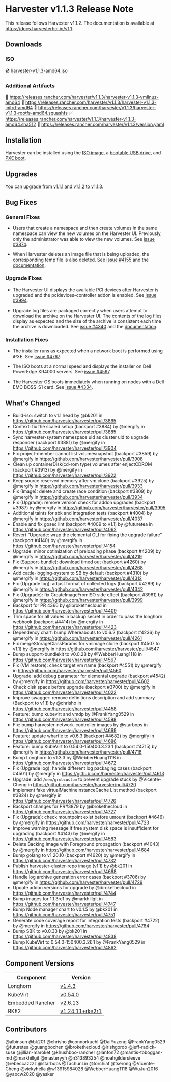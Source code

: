 # Harvester v1.1.3 Release Note

This release follows Harvester v1.1.2. The documentation is available at https://docs.harvesterhci.io/v1.1.

## Downloads

### ISO

:cd: [harvester-v1.1.3-amd64.iso](https://releases.rancher.com/harvester/v1.1.3/harvester-v1.1.3-amd64.iso)

### Additional Artifacts

:file_folder: https://releases.rancher.com/harvester/v1.1.3/harvester-v1.1.3-vmlinuz-amd64
:file_folder: https://releases.rancher.com/harvester/v1.1.3/harvester-v1.1.3-initrd-amd64
:file_folder: https://releases.rancher.com/harvester/v1.1.3/harvester-v1.1.3-rootfs-amd64.squashfs
:white_check_mark: https://releases.rancher.com/harvester/v1.1.3/harvester-v1.1.3-amd64.sha512
:memo: https://releases.rancher.com/harvester/v1.1.3/version.yaml

## Installation

Harvester can be installed using the [ISO image](https://docs.harvesterhci.io/v1.1/install/iso-install/), a [bootable USB drive](https://docs.harvesterhci.io/v1.1/install/usb-install), and [PXE boot](https://docs.harvesterhci.io/v1.1/install/pxe-boot-install/).

## Upgrades

You can [upgrade from v1.1.1 and v1.1.2 to v1.1.3](https://docs.harvesterhci.io/v1.1/upgrade/v1-1-1-to-v1-1-3).

## Bug Fixes

### General Fixes

- Users that create a namespace and then create volumes in the same namespace can view the new volumes on the Harvester UI. Previously, only the administrator was able to view the new volumes. See [issue #3874](https://github.com/harvester/harvester/issues/3874).

- When Harvester deletes an image file that is being uploaded, the corresponding temp file is also deleted. See [issue #4155](https://github.com/harvester/harvester/issues/4155) and the [documentation](https://docs.harvesterhci.io/v1.1/upload-image#known-issues).

### Upgrade Fixes

- The Harvester UI displays the available PCI devices after Harvester is upgraded and the pcidevices-controller addon is enabled. See [issue #3994](https://github.com/harvester/harvester/issues/3994).

- Upgrade log files are packaged correctly when users attempt to download the archive on the Harvester UI. The contents of the log files display as expected and the size of the archive is consistent each time the archive is downloaded. See [issue #4340](https://github.com/harvester/harvester/issues/4340) and the [documentation](https://docs.harvesterhci.io/v1.1/upgrade/troubleshooting#download-upgrade-logs).

### Installation Fixes

- The installer runs as expected when a network boot is performed using iPXE. See [issue #4767](https://github.com/harvester/harvester/issues/4767).

- The ISO boots at a normal speed and displays the installer on Dell PowerEdge XR4000 servers. See [issue #4597](https://github.com/harvester/harvester/issues/4597).

- The Harvester OS boots immediately when running on nodes with a Dell EMC BOSS-S1 card. See [issue #4334](https://github.com/harvester/harvester/issues/4334).

## What's Changed
  
- Build-iso: switch to v1.1 head by @bk201 in https://github.com/harvester/harvester/pull/3865
- Context: fix the scaled setup (backport #3884) by @mergify in https://github.com/harvester/harvester/pull/3885
- Sync harvester-system namespace uid as cluster uid to upgrade responder (backport #3881) by @mergify in https://github.com/harvester/harvester/pull/3904
- Fix project-member cannot list volumesnapshot (backport #3859) by @mergify in https://github.com/harvester/harvester/pull/3908
- Clean up containerDisk(cd-rom type) volumes after enjectCDROM (backport #3913) by @mergify in https://github.com/harvester/harvester/pull/3922
- Keep source reserved memory after vm clone (backport #3925) by @mergify in https://github.com/harvester/harvester/pull/3933
- Fix (Image): delete and create race condition (backport #3809) by @mergify in https://github.com/harvester/harvester/pull/3934
- Fix (Upgrade): remove version check for addon upgrades (backport #3987) by @mergify in https://github.com/harvester/harvester/pull/3995
- Additional taints for sbk and integration tests (backport #4004) by @mergify in https://github.com/harvester/harvester/pull/4037
- Enable and fix gosec lint (backport #4009 to v1.1) by @futuretea in https://github.com/harvester/harvester/pull/4062
- Revert "Upgrade: wrap the elemental CLI for fixing the upgrade failure" (backport #4140) by @mergify in https://github.com/harvester/harvester/pull/4154
- Upgrade: minor optimization of preloading phase (backport #4209) by @mergify in https://github.com/harvester/harvester/pull/4219
- Fix (Support-bundle): download timed out (backport #4260) by @mergify in https://github.com/harvester/harvester/pull/4268
- Add cattle-logging-system to SB by default (backport #4310) by @mergify in https://github.com/harvester/harvester/pull/4312
- Fix (Upgrade log): adjust format of collected logs (backport #4289) by @mergify in https://github.com/harvester/harvester/pull/4342
- Fix (Upgrade):  fix CreateImageFromISO side effect (backport #3961) by @mergify in https://github.com/harvester/harvester/pull/3999
- Backport for PR 4366 by @ibrokethecloud in https://github.com/harvester/harvester/pull/4409
- Trim space for all values in backup secret in order to pass the longhorn webhook (backport #4414) by @mergify in https://github.com/harvester/harvester/pull/4423
- Dependency chart: bump Whereabouts to v0.6.2 (backport #4236) by @mergify in https://github.com/harvester/harvester/pull/4261
- Fix mergeStorageClassParams for vmimage clone (backport #4507 to v1.1) by @mergify in https://github.com/harvester/harvester/pull/4547
- Bump support-bundlekit to v0.0.28 by @WebberHuang1118 in https://github.com/harvester/harvester/pull/4567
- Fix (VM restore): check target vm name (backport #4551) by @mergify in https://github.com/harvester/harvester/pull/4560
- Upgrade: add debug parameter for elemental upgrade (backport #4542) by @mergify in https://github.com/harvester/harvester/pull/4602
- Check disk space before upgrade (backport #3700) by @mergify in https://github.com/harvester/harvester/pull/4022
- Improve swagger: remove definitions description and add summary (Backport to v1.1) by @chrisho in https://github.com/harvester/harvester/pull/4458
- Feature: bump kubevirt and vmdp by @FrankYang0529 in https://github.com/harvester/harvester/pull/4598
- Fix: bump harvester-network-controller images by @starbops in https://github.com/harvester/harvester/pull/4669
- Feature: update wharfie to v0.6.3 (backport #4682) by @mergify in https://github.com/harvester/harvester/pull/4686
- Feature: bump KubeVirt to 0.54.0-150400.3.23.1 (backport #4715) by @mergify in https://github.com/harvester/harvester/pull/4718
- Bump Longhorn to v1.3.3 by @WebberHuang1118 in https://github.com/harvester/harvester/pull/4672
- Fix (Upgrade log): handle different log packaging cases (backport #4501) by @mergify in https://github.com/harvester/harvester/pull/4613
- Upgrade: add `/oem/grubcustom` to prevent upgrade stuck by @Vicente-Cheng in https://github.com/harvester/harvester/pull/4720
- Implement fake virtualMachineInstanceCache List method (backport #3824) by @mergify in https://github.com/harvester/harvester/pull/4726
- Backport changes for PR#3879 by @ibrokethecloud in https://github.com/harvester/harvester/pull/4727
- Fix (Upgrade): check mountpoint exist before umount (backport #4646) by @mergify in https://github.com/harvester/harvester/pull/4723
- Improve warning message if free system disk space is insufficient for upgrading (backport #4143) by @mergify in https://github.com/harvester/harvester/pull/4583
- Delete Backing Image with Foreground propagation (backport #4043) by @mergify in https://github.com/harvester/harvester/pull/4684
- Bump golang to v1.20.10 (backport #4620) by @mergify in https://github.com/harvester/harvester/pull/4732
- Publish harvester-cluster-repo image (v1.1) by @bk201 in https://github.com/harvester/harvester/pull/4668
- Handle log archive generation error cases (backport #3706) by @mergify in https://github.com/harvester/harvester/pull/4729
- Update addon versions for upgrade by @ibrokethecloud in https://github.com/harvester/harvester/pull/4744
- Bump images for 1.1.3rc1 by @markhillgit in https://github.com/harvester/harvester/pull/4747
- Bump Node manager chart to v0.1.5 by @bk201 in https://github.com/harvester/harvester/pull/4751
- Generate code coverage report for integration tests (backport #4722) by @mergify in https://github.com/harvester/harvester/pull/4764
- Bump SBK to v0.0.33 by @bk201 in https://github.com/harvester/harvester/pull/4838
- Bump KubeVirt to 0.54.0-150400.3.26.1 by @FrankYang0529 in https://github.com/harvester/harvester/pull/4862

## Component Versions

| Component        | Version                                                                         |
|------------------|---------------------------------------------------------------------------------|
| Longhorn         | [v1.4.3](https://github.com/longhorn/longhorn/releases/tag/v1.4.3)              |
| KubeVirt         | [v0.54.0](https://github.com/kubevirt/kubevirt/releases/tag/v0.54.0)            |
| Embedded Rancher | [v2.6.13](https://github.com/rancher/rancher/releases/tag/v2.6.13)               |
| RKE2             | [v1.24.11+rke2r1](https://github.com/rancher/rke2/releases/tag/v1.24.1%2Brke2r1) |

## Contributors

@albinsun @bk201 @chrisho @connorkuehl @DaiYuzeng @FrankYang0529 @futuretea @guangbochen @ibrokethecloud @irishgordo @jeff-radick-suse @jillian-maroket @khushboo-rancher @lanfon72 @mantis-toboggan-md @markhillgit @masteryyh @n313893254 @noahgildersleeve @rebeccazzzz @starbops @TachunLin @torchiaf @tserong @Vicente-Cheng @vickyhella @w13915984028 @WebberHuang1118 @WuJun2016 @yaocw2020 @yasker
